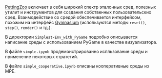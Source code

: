 [PettingZoo](https://pettingzoo.farama.org/) включает в себя широкий спектр эталонных сред, полезных утилит и инструментов для создания собственных пользовательских сред. Взаимодействие со средой обеспечивается интерфейсом, похожим на интерфейс [Gymnasium](https://gymnasium.farama.org/) (используются методы `reset()`, `step()`, `render()` и тд.).

В директории `Simplest-Env_with_PyGame` подробно описывается написание среды с использованием PyGame в качестве визуализатора.

В файле `simple.ipynb` продемонстрированно испльзование среды и применение некоторых стратегий.

В файле `simple_cooperative.ipynb` описаны кооперативные среды из MPE.